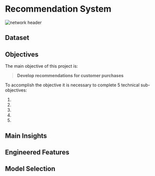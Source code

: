 # Recommendation System
![network header](assets/header.png)
## Dataset
 

## Objectives

The main objective of this project is:

> **Develop recommendations for customer purchases**

To accomplish the objective it is necessary to complete 5 technical sub-objectives:

1.  
2. 
3.  
4. 
5. 

## Main Insights



## Engineered Features


## Model Selection
